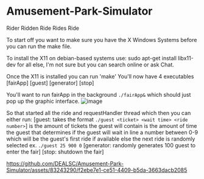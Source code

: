 # Amusement-Park-Simulator
Rider Ridden Ride Rides Ride

To start off you want to make sure you have the X Windows Systems before you can run the make file.

To install the X11 on debian-based systems use: sudo apt-get install libx11-dev
for all else, I'm not sure but you can search online or ask Chat.
  
Once the X11 is installed you can run 'make'
You'll now have 4 executables
[fairApp]
[guest]
[generator]
[stop]

You'll want to run fairApp in the background ``./fairApp&`` which should just pop up the graphic interface.
![image](https://github.com/DEALSC/Amusement-Park-Simulator/assets/83243290/067d864b-327a-4f1a-9bc3-1d73d798ddde)

So that started all the ride and requestHandler thread which then you can either run:
[guest: takes the format ``./guest <ticket> <wait time> <ride number>``]
<ticket> is the amount of tickets the guest will contain
<wait time> is the amount of time the guest that determines if the guest will wait in line
<ride number> a number between 0-9 which will be the guest's first ride if available else the next ride is randomly selected
ex. ``./guest 25 900 0``
[generator: randomly generates 100 guest to enter the fair]
[stop: shutdown the fair]

  https://github.com/DEALSC/Amusement-Park-Simulator/assets/83243290/f2ebe7e1-ce51-4409-b5da-3663dacb2085



  

